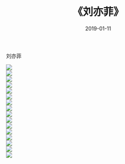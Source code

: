 ﻿---
layout: post
title:  《刘亦菲》
date:   2019-01-11
img: http://pic.660000.xyz/1:down/唯美/2019/刘亦菲/000.jpg
categories: [美女, 清纯, 唯美]
---

刘亦菲

  ![](http://pic.660000.xyz/1:down/唯美/2019/刘亦菲/001.jpg) <br> ![](http://pic.660000.xyz/1:down/唯美/2019/刘亦菲/002.jpg) <br> ![](http://pic.660000.xyz/1:down/唯美/2019/刘亦菲/003.jpg) <br> ![](http://pic.660000.xyz/1:down/唯美/2019/刘亦菲/004.jpg) <br> ![](http://pic.660000.xyz/1:down/唯美/2019/刘亦菲/005.jpg) <br> ![](http://pic.660000.xyz/1:down/唯美/2019/刘亦菲/006.jpg) <br> ![](http://pic.660000.xyz/1:down/唯美/2019/刘亦菲/007.jpg) <br> ![](http://pic.660000.xyz/1:down/唯美/2019/刘亦菲/008.jpg) <br> ![](http://pic.660000.xyz/1:down/唯美/2019/刘亦菲/009.jpg) <br> ![](http://pic.660000.xyz/1:down/唯美/2019/刘亦菲/010.jpg) <br> ![](http://pic.660000.xyz/1:down/唯美/2019/刘亦菲/011.jpg) <br> ![](http://pic.660000.xyz/1:down/唯美/2019/刘亦菲/012.jpg) <br> ![](http://pic.660000.xyz/1:down/唯美/2019/刘亦菲/013.jpg) <br> ![](http://pic.660000.xyz/1:down/唯美/2019/刘亦菲/014.jpg) <br> ![](http://pic.660000.xyz/1:down/唯美/2019/刘亦菲/015.jpg) <br> ![](http://pic.660000.xyz/1:down/唯美/2019/刘亦菲/016.jpg) <br>